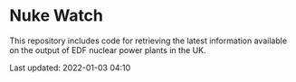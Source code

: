 # Nuke Watch

This repository includes code for retrieving the latest information available on the output of EDF nuclear power plants in the UK.

Last updated: 2022-01-03 04:10